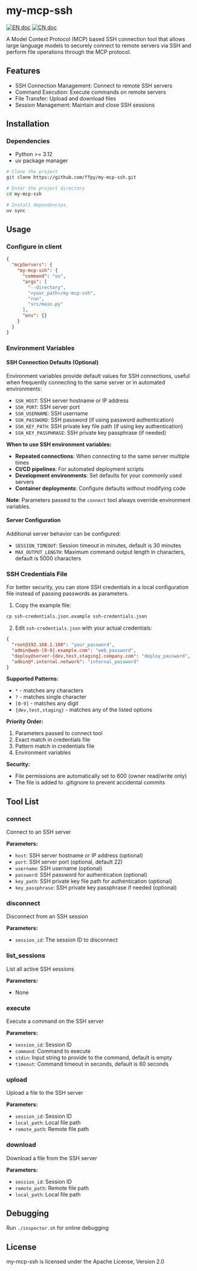 # my-mcp-ssh
[![EN doc](https://img.shields.io/badge/document-English-blue.svg)](README.md)
[![CN doc](https://img.shields.io/badge/文档-中文版-blue.svg)](README_zh_CN.md)

A Model Context Protocol (MCP) based SSH connection tool that allows large language models to securely connect to remote servers via SSH and perform file operations through the MCP protocol.

## Features

- SSH Connection Management: Connect to remote SSH servers
- Command Execution: Execute commands on remote servers
- File Transfer: Upload and download files
- Session Management: Maintain and close SSH sessions

## Installation
### Dependencies
- Python >= 3.12
- uv package manager

```bash
# Clone the project
git clone https://github.com/ffpy/my-mcp-ssh.git

# Enter the project directory
cd my-mcp-ssh

# Install dependencies
uv sync
```

## Usage
### Configure in client
```json
{
  "mcpServers": {
    "my-mcp-ssh": {
      "command": "uv",
      "args": [
        "--directory",
        "<your_path>/my-mcp-ssh",
        "run",
        "src/main.py"
      ],
      "env": {}
    }
  }
}
```

### Environment Variables

#### SSH Connection Defaults (Optional)

Environment variables provide default values for SSH connections, useful when frequently connecting to the same server or in automated environments:

- `SSH_HOST`: SSH server hostname or IP address
- `SSH_PORT`: SSH server port
- `SSH_USERNAME`: SSH username
- `SSH_PASSWORD`: SSH password (if using password authentication)
- `SSH_KEY_PATH`: SSH private key file path (if using key authentication)
- `SSH_KEY_PASSPHRASE`: SSH private key passphrase (if needed)

**When to use SSH environment variables:**
- **Repeated connections**: When connecting to the same server multiple times
- **CI/CD pipelines**: For automated deployment scripts
- **Development environments**: Set defaults for your commonly used servers
- **Container deployments**: Configure defaults without modifying code

**Note**: Parameters passed to the `connect` tool always override environment variables.

#### Server Configuration

Additional server behavior can be configured:

- `SESSION_TIMEOUT`: Session timeout in minutes, default is 30 minutes
- `MAX_OUTPUT_LENGTH`: Maximum command output length in characters, default is 5000 characters

### SSH Credentials File

For better security, you can store SSH credentials in a local configuration file instead of passing passwords as parameters.

1. Copy the example file:
```bash
cp ssh-credentials.json.example ssh-credentials.json
```

2. Edit `ssh-credentials.json` with your actual credentials:
```json
{
  "root@192.168.1.100": "your_password",
  "admin@web-[0-9].example.com": "web_password",
  "deploy@server-{dev,test,staging}.company.com": "deploy_password",
  "admin@*.internal.network": "internal_password"
}
```

**Supported Patterns:**
- `*` - matches any characters
- `?` - matches single character  
- `[0-9]` - matches any digit
- `{dev,test,staging}` - matches any of the listed options

**Priority Order:**
1. Parameters passed to connect tool
2. Exact match in credentials file
3. Pattern match in credentials file
4. Environment variables

**Security:**
- File permissions are automatically set to 600 (owner read/write only)
- The file is added to .gitignore to prevent accidental commits

## Tool List

### connect

Connect to an SSH server

**Parameters:**
- `host`: SSH server hostname or IP address (optional)
- `port`: SSH server port (optional, default 22)
- `username`: SSH username (optional)
- `password`: SSH password for authentication (optional)
- `key_path`: SSH private key file path for authentication (optional)
- `key_passphrase`: SSH private key passphrase if needed (optional)

### disconnect

Disconnect from an SSH session

**Parameters:**
- `session_id`: The session ID to disconnect

### list_sessions

List all active SSH sessions

**Parameters:**
- None

### execute

Execute a command on the SSH server

**Parameters:**
- `session_id`: Session ID
- `command`: Command to execute
- `stdin`: Input string to provide to the command, default is empty
- `timeout`: Command timeout in seconds, default is 60 seconds

### upload

Upload a file to the SSH server

**Parameters:**
- `session_id`: Session ID
- `local_path`: Local file path
- `remote_path`: Remote file path

### download

Download a file from the SSH server

**Parameters:**
- `session_id`: Session ID
- `remote_path`: Remote file path
- `local_path`: Local file path

## Debugging
Run `./inspector.sh` for online debugging

## License
my-mcp-ssh is licensed under the Apache License, Version 2.0 